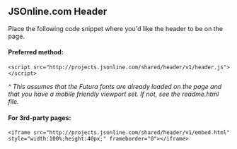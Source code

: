 ## JSOnline.com Header

Place the following code snippet where you'd like the header to be on the page.

#### Preferred method:
```
<script src="http://projects.jsonline.com/shared/header/v1/header.js"></script>
```
*^ This assumes that the Futura fonts are already loaded on the page and that you have a mobile friendly viewport set. If not, see the readme.html file.*

#### For 3rd-party pages:
```
<iframe src="http://projects.jsonline.com/shared/header/v1/embed.html" style="width:100%;height:40px;" frameborder="0"></iframe>
```

